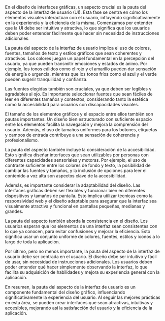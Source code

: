 En el diseño de interfaces gráficas, un aspecto crucial es la pauta del aspecto de la interfaz de usuario (UI). Esta fase se centra en cómo los elementos visuales interactúan con el usuario, influyendo significativamente en la experiencia y la eficiencia de la misma. Comenzamos por entender que la UI debe ser intuitiva y atractiva, lo que significa que los usuarios deben poder entender fácilmente qué hacer sin necesidad de instrucciones adicionales.

La pauta del aspecto de la interfaz de usuario implica el uso de colores, fuentes, tamaños de texto y estilos gráficos que sean coherentes y atractivos. Los colores juegan un papel fundamental en la percepción del usuario, ya que pueden transmitir emociones y estados de ánimo. Por ejemplo, los tonos cálidos como el rojo y el amarillo pueden dar sensación de energía o urgencia, mientras que los tonos fríos como el azul y el verde pueden sugerir tranquilidad y confianza.

Las fuentes elegidas también son cruciales, ya que deben ser legibles y agradables al ojo. Es importante seleccionar fuentes que sean fáciles de leer en diferentes tamaños y contextos, considerando tanto la estética como la accesibilidad para usuarios con discapacidades visuales.

El tamaño de los elementos gráficos y el espacio entre ellos también son pautas importantes. Un diseño bien estructurado con suficiente espacio entre los elementos facilita la navegación y mejora la comprensión del usuario. Además, el uso de tamaños uniformes para los botones, etiquetas y campos de entrada contribuye a una sensación de coherencia y profesionalismo.

La pauta del aspecto también incluye la consideración de la accesibilidad. Esto significa diseñar interfaces que sean utilizables por personas con diferentes capacidades sensoriales y motoras. Por ejemplo, el uso de contraste suficiente entre los colores de fondo y texto, la posibilidad de cambiar las fuentes y tamaños, y la inclusión de opciones para leer el contenido a voz alta son aspectos clave de la accesibilidad.

Además, es importante considerar la adaptabilidad del diseño. Las interfaces gráficas deben ser flexibles y funcionar bien en diferentes dispositivos y tamaños de pantalla. Esto implica utilizar técnicas como la responsividad web y el diseño adaptable para asegurar que la interfaz sea visualmente atractiva y funcional en pantallas pequeñas, medianas y grandes.

La pauta del aspecto también aborda la consistencia en el diseño. Los usuarios esperan que los elementos de una interfaz sean consistentes con lo que ya conocen, para evitar confusiones y mejorar la eficiencia. Esto significa usar un conjunto uniforme de colores, fuentes, estilos y iconos a lo largo de toda la aplicación.

Por último, pero no menos importante, la pauta del aspecto de la interfaz de usuario debe ser centrada en el usuario. El diseño debe ser intuitivo y fácil de usar, sin necesidad de instrucciones adicionales. Los usuarios deben poder entender qué hacer simplemente observando la interfaz, lo que facilita su adquisición de habilidades y mejora su experiencia general con la aplicación.

En resumen, la pauta del aspecto de la interfaz de usuario es un componente fundamental del diseño gráfico, influenciando significativamente la experiencia del usuario. Al seguir las mejores prácticas en esta área, se pueden crear interfaces que sean atractivas, intuitivas y accesibles, mejorando así la satisfacción del usuario y la eficiencia de la aplicación.
